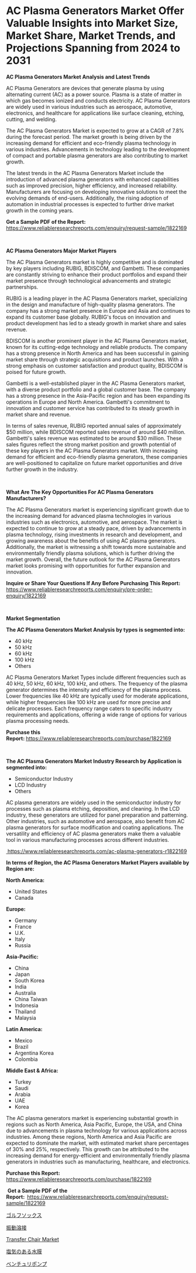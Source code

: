<p><h1>AC Plasma Generators Market Offer Valuable Insights into Market Size, Market Share, Market Trends, and Projections Spanning from 2024 to 2031</h1></p><p><strong>AC Plasma Generators Market Analysis and Latest Trends</strong></p>
<p><p>AC Plasma Generators are devices that generate plasma by using alternating current (AC) as a power source. Plasma is a state of matter in which gas becomes ionized and conducts electricity. AC Plasma Generators are widely used in various industries such as aerospace, automotive, electronics, and healthcare for applications like surface cleaning, etching, cutting, and welding.</p><p>The AC Plasma Generators Market is expected to grow at a CAGR of 7.8% during the forecast period. The market growth is being driven by the increasing demand for efficient and eco-friendly plasma technology in various industries. Advancements in technology leading to the development of compact and portable plasma generators are also contributing to market growth.</p><p>The latest trends in the AC Plasma Generators Market include the introduction of advanced plasma generators with enhanced capabilities such as improved precision, higher efficiency, and increased reliability. Manufacturers are focusing on developing innovative solutions to meet the evolving demands of end-users. Additionally, the rising adoption of automation in industrial processes is expected to further drive market growth in the coming years.</p></p>
<p><strong>Get a Sample PDF of the Report:&nbsp;</strong> <a href="https://www.reliableresearchreports.com/enquiry/request-sample/1822169">https://www.reliableresearchreports.com/enquiry/request-sample/1822169</a></p>
<p>&nbsp;</p>
<p><strong>AC Plasma Generators Major Market Players</strong></p>
<p><p>The AC Plasma Generators market is highly competitive and is dominated by key players including RUBIG, BDISCOM, and Gambetti. These companies are constantly striving to enhance their product portfolios and expand their market presence through technological advancements and strategic partnerships.</p><p>RUBIG is a leading player in the AC Plasma Generators market, specializing in the design and manufacture of high-quality plasma generators. The company has a strong market presence in Europe and Asia and continues to expand its customer base globally. RUBIG's focus on innovation and product development has led to a steady growth in market share and sales revenue.</p><p>BDISCOM is another prominent player in the AC Plasma Generators market, known for its cutting-edge technology and reliable products. The company has a strong presence in North America and has been successful in gaining market share through strategic acquisitions and product launches. With a strong emphasis on customer satisfaction and product quality, BDISCOM is poised for future growth.</p><p>Gambetti is a well-established player in the AC Plasma Generators market, with a diverse product portfolio and a global customer base. The company has a strong presence in the Asia-Pacific region and has been expanding its operations in Europe and North America. Gambetti's commitment to innovation and customer service has contributed to its steady growth in market share and revenue.</p><p>In terms of sales revenue, RUBIG reported annual sales of approximately $50 million, while BDISCOM reported sales revenue of around $40 million. Gambetti's sales revenue was estimated to be around $30 million. These sales figures reflect the strong market position and growth potential of these key players in the AC Plasma Generators market. With increasing demand for efficient and eco-friendly plasma generators, these companies are well-positioned to capitalize on future market opportunities and drive further growth in the industry.</p></p>
<p>&nbsp;</p>
<p><strong>What Are The Key Opportunities For AC Plasma Generators Manufacturers?</strong></p>
<p><p>The AC Plasma Generators market is experiencing significant growth due to the increasing demand for advanced plasma technologies in various industries such as electronics, automotive, and aerospace. The market is expected to continue to grow at a steady pace, driven by advancements in plasma technology, rising investments in research and development, and growing awareness about the benefits of using AC plasma generators. Additionally, the market is witnessing a shift towards more sustainable and environmentally friendly plasma solutions, which is further driving the market growth. Overall, the future outlook for the AC Plasma Generators market looks promising with opportunities for further expansion and innovation.</p></p>
<p><strong>Inquire or Share Your Questions If Any Before Purchasing This Report:</strong> <a href="https://www.reliableresearchreports.com/enquiry/pre-order-enquiry/1822169">https://www.reliableresearchreports.com/enquiry/pre-order-enquiry/1822169</a></p>
<p>&nbsp;</p>
<p><strong>Market Segmentation</strong></p>
<p><strong>The AC Plasma Generators Market Analysis by types is segmented into:</strong></p>
<p><ul><li>40 kHz</li><li>50 kHz</li><li>60 kHz</li><li>100 kHz</li><li>Others</li></ul></p>
<p><p>AC Plasma Generators Market Types include different frequencies such as 40 kHz, 50 kHz, 60 kHz, 100 kHz, and others. The frequency of the plasma generator determines the intensity and efficiency of the plasma process. Lower frequencies like 40 kHz are typically used for moderate applications, while higher frequencies like 100 kHz are used for more precise and delicate processes. Each frequency range caters to specific industry requirements and applications, offering a wide range of options for various plasma processing needs.</p></p>
<p><strong>Purchase this Report:&nbsp;</strong><a href="https://www.reliableresearchreports.com/purchase/1822169">https://www.reliableresearchreports.com/purchase/1822169</a></p>
<p>&nbsp;</p>
<p><strong>The AC Plasma Generators Market Industry Research by Application is segmented into:</strong></p>
<p><ul><li>Semiconductor Industry</li><li>LCD Industry</li><li>Others</li></ul></p>
<p><p>AC plasma generators are widely used in the semiconductor industry for processes such as plasma etching, deposition, and cleaning. In the LCD industry, these generators are utilized for panel preparation and patterning. Other industries, such as automotive and aerospace, also benefit from AC plasma generators for surface modification and coating applications. The versatility and efficiency of AC plasma generators make them a valuable tool in various manufacturing processes across different industries.</p></p>
<p><a href="https://www.reliableresearchreports.com/ac-plasma-generators-r1822169">&nbsp;https://www.reliableresearchreports.com/ac-plasma-generators-r1822169</a></p>
<p><strong>In terms of Region, the AC Plasma Generators Market Players available by Region are:</strong></p>
<p>
    <p> <strong> North America: </strong>
        <ul>
            <li>United States</li>
            <li>Canada</li>
        </ul>
        </p> 
    <p> <strong> Europe: </strong>
        <ul>
            <li>Germany</li>
            <li>France</li>
            <li>U.K.</li>
            <li>Italy</li>
            <li>Russia</li>
        </ul>
        </p> 
    <p> <strong> Asia-Pacific: </strong>
        <ul>
            <li>China</li>
            <li>Japan</li>
            <li>South Korea</li>
            <li>India</li>
            <li>Australia</li>
            <li>China Taiwan</li>
            <li>Indonesia</li>
            <li>Thailand</li>
            <li>Malaysia</li>
        </ul>
        </p> 
    <p> <strong> Latin America: </strong>
        <ul>
            <li>Mexico</li>
            <li>Brazil</li>
            <li>Argentina Korea</li>
            <li>Colombia</li>
        </ul>
        </p> 
    <p> <strong> Middle East & Africa: </strong>
        <ul>
            <li>Turkey</li>
            <li>Saudi</li>
            <li>Arabia</li>
            <li>UAE</li>
            <li>Korea</li>
        </ul>
    </p>
    </p>
<p><p>The AC plasma generators market is experiencing substantial growth in regions such as North America, Asia Pacific, Europe, the USA, and China due to advancements in plasma technology for various applications across industries. Among these regions, North America and Asia Pacific are expected to dominate the market, with estimated market share percentages of 30% and 25%, respectively. This growth can be attributed to the increasing demand for energy-efficient and environmentally friendly plasma generators in industries such as manufacturing, healthcare, and electronics.</p></p>
<p><strong>Purchase this Report: </strong><a href="https://www.reliableresearchreports.com/purchase/1822169">https://www.reliableresearchreports.com/purchase/1822169</a></p>
<p>&nbsp;<strong>Get a Sample PDF of the Report:&nbsp;&nbsp;</strong><a href="https://www.reliableresearchreports.com/enquiry/request-sample/1822169">https://www.reliableresearchreports.com/enquiry/request-sample/1822169</a></p>
<p><strong></strong></p>
<p><p><a href="https://github.com/bucuel854722/Market-Research-Report-List-1/blob/main/167912141058.md">ゴルフソックス</a></p><p><a href="https://medium.com/@brianayatt2023/%E6%8C%AF%E5%8B%95%E6%BA%B6%E6%8E%A5%E5%B8%82%E5%A0%B4-%E7%AB%B6%E4%BA%89%E5%88%86%E6%9E%90-%E5%B8%82%E5%A0%B4%E5%8B%95%E5%90%91%E3%81%A82031%E5%B9%B4%E3%81%BE%E3%81%A7%E3%81%AE%E4%BA%88%E6%B8%AC-7f4970c1e99b">振動溶接</a></p><p><a href="https://medium.com/@alexander.murray3455/transfer-chair-market-insight-market-trends-growth-forecasted-from-2024-to-2031-285a349b1f04">Transfer Chair Market</a></p><p><a href="https://github.com/xemfu2379520/Market-Research-Report-List-1/blob/main/473470241057.md">塩気のある水膜</a></p><p><a href="https://medium.com/@brycenboyer2023/%E3%83%99%E3%83%B3%E3%83%81%E3%83%A5%E3%83%AA%E3%83%9D%E3%83%B3%E3%83%97%E5%B8%82%E5%A0%B4%E3%81%AE%E5%B1%95%E6%9C%9B-%E7%94%A3%E6%A5%AD%E6%A6%82%E8%A6%81%E3%81%8A%E3%82%88%E3%81%B3%E4%BA%88%E6%B8%AC-2024%E5%B9%B4%E3%81%8B%E3%82%892031%E5%B9%B4-a7432946abc0">ベンチュリポンプ</a></p></p>